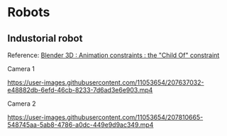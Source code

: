 # Robots

## Industorial robot

Reference: [Blender 3D : Animation constraints : the "Child Of" constraint](https://youtu.be/NsdRUk807qk)

Camera 1

https://user-images.githubusercontent.com/11053654/207637032-e48882db-6efd-46cb-8233-7d6ad3e6e903.mp4

Camera 2

https://user-images.githubusercontent.com/11053654/207810665-548745aa-5ab8-4786-a0dc-449e9d9ac349.mp4
